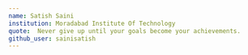 ```yaml
---
name: Satish Saini
institution: Moradabad Institute Of Technology
quote:  Never give up until your goals become your achievements.
github_user: sainisatish
---
```

